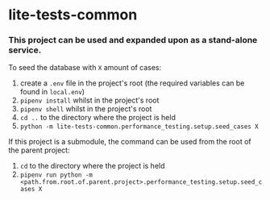 # lite-tests-common

### This project can be used and expanded upon as a stand-alone service.

To seed the database with `X` amount of cases:
1. create a `.env` file in the project's root (the required variables can be found in `local.env`)
2. `pipenv install` whilst in the project's root
3. `pipenv shell` whilst in the project's root
4. `cd ..` to the directory where the project is held
5. `python -m lite-tests-common.performance_testing.setup.seed_cases X` 
 
 If this project is a submodule, the command can be used from the root of the parent project:
 1. `cd` to the directory where the project is held
 2. `pipenv run python -m <path.from.root.of.parent.project>.performance_testing.setup.seed_cases X` 
